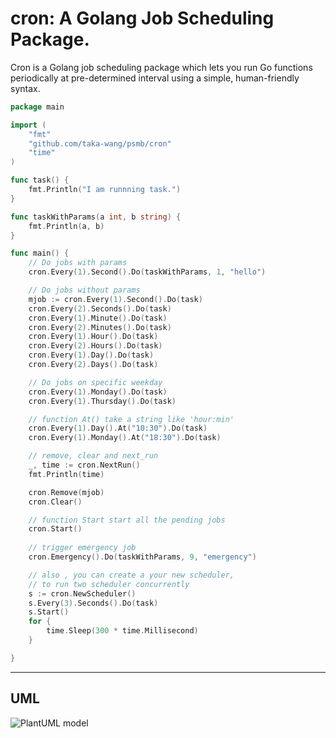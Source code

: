 # cron: A Golang Job Scheduling Package.

Cron is a Golang job scheduling package which lets you run Go functions periodically at pre-determined interval using a simple, human-friendly syntax.


``` go
package main

import (
	"fmt"
	"github.com/taka-wang/psmb/cron"
	"time"
)

func task() {
	fmt.Println("I am runnning task.")
}

func taskWithParams(a int, b string) {
	fmt.Println(a, b)
}

func main() {
	// Do jobs with params
	cron.Every(1).Second().Do(taskWithParams, 1, "hello")

	// Do jobs without params
	mjob := cron.Every(1).Second().Do(task)
	cron.Every(2).Seconds().Do(task)
	cron.Every(1).Minute().Do(task)
	cron.Every(2).Minutes().Do(task)
	cron.Every(1).Hour().Do(task)
	cron.Every(2).Hours().Do(task)
	cron.Every(1).Day().Do(task)
	cron.Every(2).Days().Do(task)

	// Do jobs on specific weekday
	cron.Every(1).Monday().Do(task)
	cron.Every(1).Thursday().Do(task)

	// function At() take a string like 'hour:min'
	cron.Every(1).Day().At("10:30").Do(task)
	cron.Every(1).Monday().At("18:30").Do(task)

	// remove, clear and next_run
	_, time := cron.NextRun()
	fmt.Println(time)

	cron.Remove(mjob)
	cron.Clear()

	// function Start start all the pending jobs
	cron.Start()
	
	// trigger emergency job
	cron.Emergency().Do(taskWithParams, 9, "emergency")

	// also , you can create a your new scheduler,
	// to run two scheduler concurrently
	s := cron.NewScheduler()
	s.Every(3).Seconds().Do(task)
	s.Start()
	for {
		time.Sleep(300 * time.Millisecond)
	}

}
```

---

## UML

![PlantUML model](http://plantuml.com/plantuml/svg/1S6B4OCW303GLTe1QXIKJxT90b6lYXw4S_s-zzuB7ptbNe_NfdgtBy2wDntMNRTElUNALz5STE3h1CKVVXuiAz0IdBEJ4KuaSVJH1IO9DYvBdZX5gFY0D-pcE95bn75cyZu5Z6J8OCXs5WnMU1G1hbSPxduUVm00)
